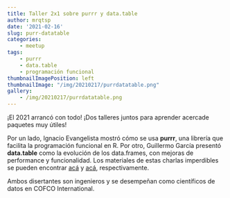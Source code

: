 ```yaml
---
title: Taller 2x1 sobre purrr y data.table
author: mrqtsp
date: '2021-02-16'
slug: purr-datatable
categories:
    - meetup
tags:
    - purrr
    - data.table
    - programación funcional
thumbnailImagePosition: left
thumbnailImage: "/img/20210217/purrdatatable.png"
gallery:
    - /img/20210217/purrdatatable.png
---
```


¡El 2021 arrancó con todo! ¡Dos talleres juntos para aprender acercade paquetes muy útiles!

Por un lado, Ignacio Evangelista mostró cómo se usa **purrr**, una librería que facilita la programación funcional en R. Por otro, Guillermo García presentó **data.table** como la evolución de los data.frames, con mejoras de performance y funcionalidad. 
Los materiales de estas charlas imperdibles se pueden encontrar [acá](https://github.com/renrosario/Presentaciones/tree/master/20210217_menos_for_mas_purrr) y [acá](https://github.com/renrosario/Presentaciones/tree/master/20210217_datatable), respectivamente.

Ambos disertantes son ingenieros y se desempeñan como científicos de datos en COFCO International.

<!--more-->
    
